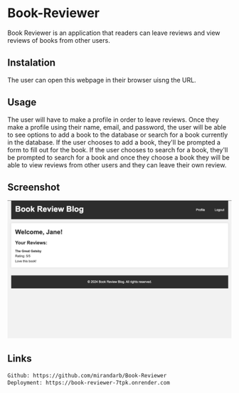 # Book-Reviewer

Book Reviewer is an application that readers can leave reviews and view reviews of books from other users.

## Instalation

The user can open this webpage in their browser uisng the URL.

## Usage

The user will have to make a profile in order to leave reviews. Once they make a profile using their name, email, and password, the user will be able to see options to add a book to the database or search for a book currently in the database. If the user chooses to add a book, they'll be prompted a form to fill out for the book. If the user chooses to search for a book, they'll be prompted to search for a book and once they choose a book they will be able to view reviews from other users and they can leave their own review.

## Screenshot

![Book Reviewer](./assets/bookreviewer.png)

## Links

    Github: https://github.com/mirandarb/Book-Reviewer
    Deployment: https://book-reviewer-7tpk.onrender.com

